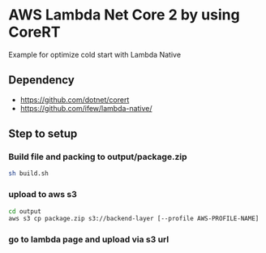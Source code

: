 # AWS Lambda Net Core 2 by using CoreRT

Example for optimize cold start with Lambda Native

## Dependency

- https://github.com/dotnet/corert
- https://github.com/ifew/lambda-native/

## Step to setup

### Build file and packing to output/package.zip

```bash
sh build.sh
```

### upload to aws s3

```bash
cd output
aws s3 cp package.zip s3://backend-layer [--profile AWS-PROFILE-NAME]
```

### go to lambda page and upload via s3 url